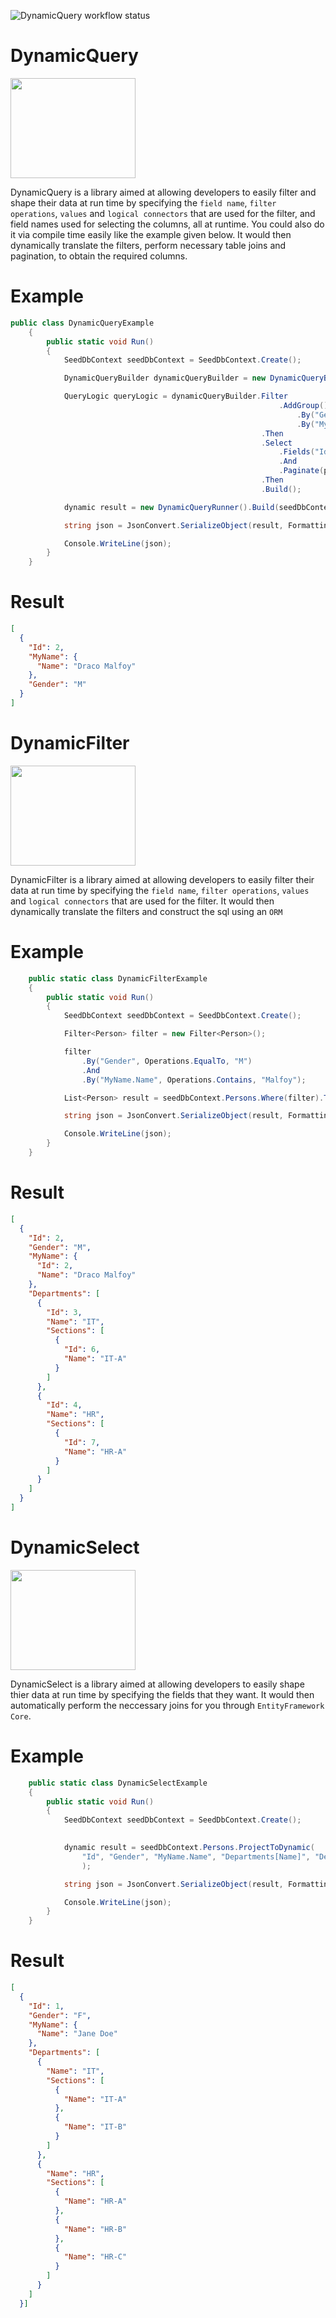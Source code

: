 ![DynamicQuery workflow status](https://github.com/wireless90/DynamicQuery/actions/workflows/dotnet.yml/badge.svg)

# DynamicQuery

<img src="https://github.com/DynamicQuery/DynamicQuery/blob/main/DynamicQuery/Images/DynamicQuery.jpg?raw=true" width="200" height="160">

DynamicQuery is a library aimed at allowing developers to easily filter and shape their data at run time by specifying the
`field name`, `filter operations`, `values` and `logical connectors` that are used for the filter, and field names used for selecting the columns, all at runtime.
You could also do it via compile time easily like the example given below. 
It would then dynamically translate the filters, perform necessary table joins and pagination, to obtain the required columns.


# Example

```cs
public class DynamicQueryExample
    {
        public static void Run()
        {
            SeedDbContext seedDbContext = SeedDbContext.Create();

            DynamicQueryBuilder dynamicQueryBuilder = new DynamicQueryBuilder();

            QueryLogic queryLogic = dynamicQueryBuilder.Filter
                                                            .AddGroup()
                                                                .By("Gender", Operations.EqualTo, "M")
                                                                .By("MyName.Name", Operations.Contains, "Malfoy", Connector.And)
                                                        .Then
                                                        .Select
                                                            .Fields("Id", "MyName.Name", "Gender")
                                                            .And
                                                            .Paginate(page: 1, pageSize: 1)
                                                        .Then
                                                        .Build();

            dynamic result = new DynamicQueryRunner().Build(seedDbContext.Persons, queryLogic).ToDynamicList();

            string json = JsonConvert.SerializeObject(result, Formatting.Indented);

            Console.WriteLine(json);
        }
    }
```
# Result

```json
[
  {
    "Id": 2,
    "MyName": {
      "Name": "Draco Malfoy"
    },
    "Gender": "M"
  }
]
```

# DynamicFilter

<img src="https://github.com/DynamicQuery/DynamicQuery/blob/main/DynamicQuery/Images/DynamicFilter.jpg?raw=true" width="200" height="160">

DynamicFilter is a library aimed at allowing developers to easily filter their data at run time by specifying the
`field name`, `filter operations`, `values` and `logical connectors` that are used for the filter.
It would then dynamically translate the filters and construct the sql using an `ORM`

# Example
```cs
    public static class DynamicFilterExample
    {
        public static void Run()
        {
            SeedDbContext seedDbContext = SeedDbContext.Create();

            Filter<Person> filter = new Filter<Person>();

            filter
                .By("Gender", Operations.EqualTo, "M")
                .And
                .By("MyName.Name", Operations.Contains, "Malfoy");

            List<Person> result = seedDbContext.Persons.Where(filter).ToList();

            string json = JsonConvert.SerializeObject(result, Formatting.Indented);

            Console.WriteLine(json);
        }
    }
```

# Result

```json
[
  {
    "Id": 2,
    "Gender": "M",
    "MyName": {
      "Id": 2,
      "Name": "Draco Malfoy"
    },
    "Departments": [
      {
        "Id": 3,
        "Name": "IT",
        "Sections": [
          {
            "Id": 6,
            "Name": "IT-A"
          }
        ]
      },
      {
        "Id": 4,
        "Name": "HR",
        "Sections": [
          {
            "Id": 7,
            "Name": "HR-A"
          }
        ]
      }
    ]
  }
]
```


# DynamicSelect


<img src="https://github.com/DynamicQuery/DynamicQuery/blob/main/DynamicQuery/Images/DynamicSelect.jpg?raw=true" width="200" height="160">


DynamicSelect is a library aimed at allowing developers to easily shape thier data at run time by specifying the
fields that they want. It would then automatically perform the neccessary joins for you through `EntityFramework Core`.

# Example

```cs
    public static class DynamicSelectExample
    {
        public static void Run()
        {
            SeedDbContext seedDbContext = SeedDbContext.Create();

            
            dynamic result = seedDbContext.Persons.ProjectToDynamic(
                "Id", "Gender", "MyName.Name", "Departments[Name]", "Departments[Sections[Name]]"
                );

            string json = JsonConvert.SerializeObject(result, Formatting.Indented);

            Console.WriteLine(json);
        }
    }
```

# Result

```json
[
  {
    "Id": 1,
    "Gender": "F",
    "MyName": {
      "Name": "Jane Doe"
    },
    "Departments": [
      {
        "Name": "IT",
        "Sections": [
          {
            "Name": "IT-A"
          },
          {
            "Name": "IT-B"
          }
        ]
      },
      {
        "Name": "HR",
        "Sections": [
          {
            "Name": "HR-A"
          },
          {
            "Name": "HR-B"
          },
          {
            "Name": "HR-C"
          }
        ]
      }
    ]
  }]
```
